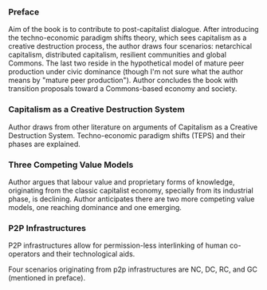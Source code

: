 ### Preface
Aim of the book is to contribute to post-capitalist dialogue. After introducing the techno-economic paradigm shifts theory, which sees capitalism as a creative destruction process, the author draws four scenarios: netarchical capitalism, distributed capitalism, resilient communities and global Commons. The last two reside in the hypothetical model of mature peer production under civic dominance (though I'm not sure what the author means by "mature peer production"). Author concludes the book with transition proposals toward a Commons-based economy and society.

### Capitalism as a Creative Destruction System
Author draws from other literature on arguments of Capitalism as a Creative Destruction System. Techno-economic paradigm shifts (TEPS) and their phases are explained.

### Three Competing Value Models
Author argues that labour value and proprietary forms of knowledge, originating from the classic capitalist economy, specially from its industrial phase, is declining. Author anticipates there are two more competing value models, one reaching dominance and one emerging.

### P2P Infrastructures
P2P infrastructures allow for permission-less interlinking of human co-operators and their technological aids.

Four scenarios originating from p2p infrastructures are NC, DC, RC, and GC (mentioned in preface).
